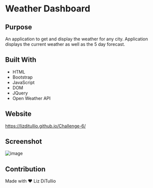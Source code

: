 # Weather Dashboard

## Purpose 
An application to get and display the weather for any city. Application displays the current weather as well as the 5 day forecast. 

## Built With 
* HTML
* Bootstrap
* JavaScript
* DOM
* JQuery
* Open Weather API

## Website 
https://lizditullio.github.io/Challenge-6/

## Screenshot
![image](https://user-images.githubusercontent.com/100237983/163736046-4ce03e56-e687-4f7f-8560-37c321d7fd46.png)


## Contribution 
Made with ❤️ Liz DiTullio
